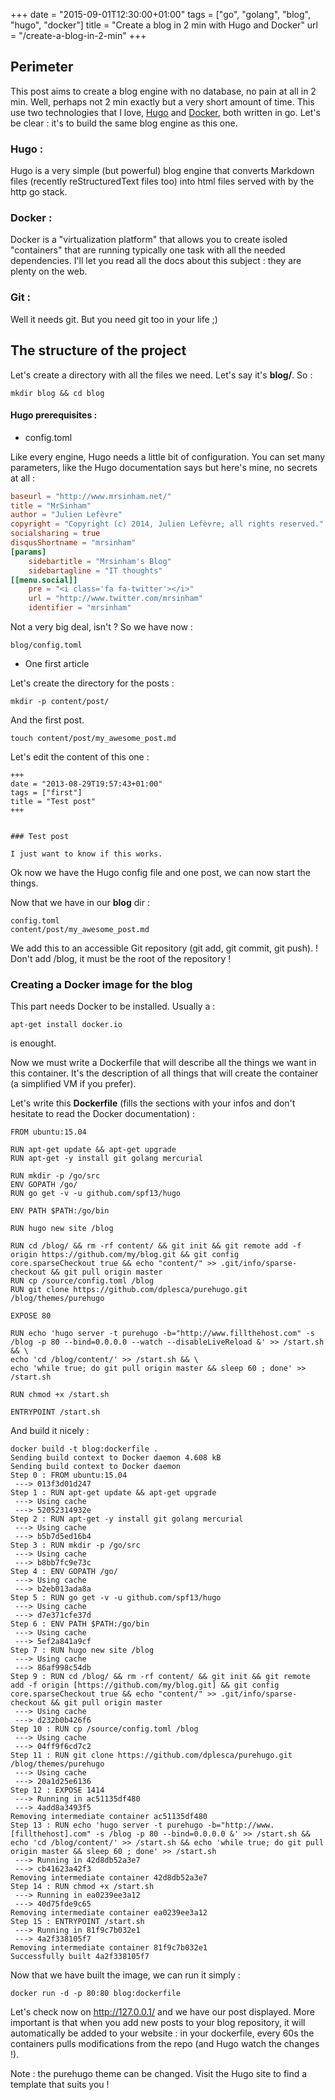 +++
date = "2015-09-01T12:30:00+01:00"
tags = ["go", "golang", "blog", "hugo", "docker"]
title = "Create a blog in 2 min with Hugo and Docker"
url = "/create-a-blog-in-2-min"
+++

## Perimeter

This post aims to create a blog engine with no database, no pain at all in 2 min. Well, perhaps not 2 min exactly but a very short amount of time. This use two technologies that I love, [Hugo](http://hugo.spf13.com) and [Docker](http://www.docker.com), both written in go. Let's be clear : it's to build the same blog engine as this one.

### Hugo :

Hugo is a very simple (but powerful) blog engine that converts Markdown files (recently reStructuredText files too) into html files served with by the http go stack.

### Docker :

Docker is a "virtualization platform" that allows you to create isoled "containers" that are running typically one task with all the needed dependencies. I'll let you read all the docs about this subject : they are plenty on the web.

### Git :

Well it needs git. But you need git too in your life ;)


## The structure of the project

Let's create a directory with all the files we need. Let's say it's **blog/**. So :

```
mkdir blog && cd blog
```

#### Hugo prerequisites :

* config.toml

Like every engine, Hugo needs a little bit of configuration. You can set many parameters, like the Hugo documentation says but here's mine, no secrets at all :

```toml
baseurl = "http://www.mrsinham.net/"
title = "MrSinham"
author = "Julien Lefèvre"
copyright = "Copyright (c) 2014, Julien Lefèvre; all rights reserved."
socialsharing = true
disqusShortname = "mrsinham"
[params]
    sidebartitle = "Mrsinham's Blog"
    sidebartagline = "IT thoughts"
[[menu.social]]
    pre = "<i class='fa fa-twitter'></i>"
    url = "http://www.twitter.com/mrsinham"
    identifier = "mrsinham"
```

Not a very big deal, isn't ? So we have now :

```
blog/config.toml
```

* One first article

Let's create the directory for the posts :

```
mkdir -p content/post/
```

And the first post.

```
touch content/post/my_awesome_post.md
```

Let's edit the content of this one :

```
+++
date = "2013-08-29T19:57:43+01:00"
tags = ["first"]
title = "Test post"
+++


### Test post

I just want to know if this works.
```

Ok now we have the Hugo config file and one post, we can now start the things.


Now that we have in our **blog** dir :

```
config.toml
content/post/my_awesome_post.md
```

We add this to an accessible Git repository (git add, git commit, git push). ! Don't add /blog, it must be the root of the repository !


### Creating a Docker image for the blog

This part needs Docker to be installed. Usually a :

```
apt-get install docker.io
```

is enought.

Now we must write a Dockerfile that will describe all the things we want in this container. It's the description of all things that will create the container (a simplified VM if you prefer). 

Let's write this **Dockerfile** (fills the sections with your infos and don't hesitate to read the Docker documentation) :

```docker
FROM ubuntu:15.04

RUN apt-get update && apt-get upgrade
RUN apt-get -y install git golang mercurial

RUN mkdir -p /go/src
ENV GOPATH /go/
RUN go get -v -u github.com/spf13/hugo

ENV PATH $PATH:/go/bin

RUN hugo new site /blog

RUN cd /blog/ && rm -rf content/ && git init && git remote add -f origin https://github.com/my/blog.git && git config core.sparseCheckout true && echo "content/" >> .git/info/sparse-checkout && git pull origin master
RUN cp /source/config.toml /blog
RUN git clone https://github.com/dplesca/purehugo.git /blog/themes/purehugo

EXPOSE 80

RUN echo 'hugo server -t purehugo -b="http://www.fillthehost.com" -s /blog -p 80 --bind=0.0.0.0 --watch --disableLiveReload &' >> /start.sh && \
echo 'cd /blog/content/' >> /start.sh && \ 
echo 'while true; do git pull origin master && sleep 60 ; done' >> /start.sh

RUN chmod +x /start.sh

ENTRYPOINT /start.sh
```

And build it nicely :

```
docker build -t blog:dockerfile .
Sending build context to Docker daemon 4.608 kB
Sending build context to Docker daemon 
Step 0 : FROM ubuntu:15.04
 ---> 013f3d01d247
Step 1 : RUN apt-get update && apt-get upgrade
 ---> Using cache
 ---> 52052314932e
Step 2 : RUN apt-get -y install git golang mercurial
 ---> Using cache
 ---> b5b7d5ed16b4
Step 3 : RUN mkdir -p /go/src
 ---> Using cache
 ---> b8bb7fc9e73c
Step 4 : ENV GOPATH /go/
 ---> Using cache
 ---> b2eb013ada8a
Step 5 : RUN go get -v -u github.com/spf13/hugo
 ---> Using cache
 ---> d7e371cfe37d
Step 6 : ENV PATH $PATH:/go/bin
 ---> Using cache
 ---> 5ef2a841a9cf
Step 7 : RUN hugo new site /blog
 ---> Using cache
 ---> 86af998c54db
Step 9 : RUN cd /blog/ && rm -rf content/ && git init && git remote add -f origin [https://github.com/my/blog.git] && git config core.sparseCheckout true && echo "content/" >> .git/info/sparse-checkout && git pull origin master
 ---> Using cache
 ---> d232b0b426f6
Step 10 : RUN cp /source/config.toml /blog
 ---> Using cache
 ---> 04ff9f6cd7c2
Step 11 : RUN git clone https://github.com/dplesca/purehugo.git /blog/themes/purehugo
 ---> Using cache
 ---> 20a1d25e6136
Step 12 : EXPOSE 1414
 ---> Running in ac51135df480
 ---> 4add8a3493f5
Removing intermediate container ac51135df480
Step 13 : RUN echo 'hugo server -t purehugo -b="http://www.[fillthehost].com" -s /blog -p 80 --bind=0.0.0.0 &' >> /start.sh && echo 'cd /blog/content/' >> /start.sh && echo 'while true; do git pull origin master && sleep 60 ; done' >> /start.sh
 ---> Running in 42d8db52a3e7
 ---> cb41623a42f3
Removing intermediate container 42d8db52a3e7
Step 14 : RUN chmod +x /start.sh
 ---> Running in ea0239ee3a12
 ---> 40d75fde9c65
Removing intermediate container ea0239ee3a12
Step 15 : ENTRYPOINT /start.sh
 ---> Running in 81f9c7b032e1
 ---> 4a2f338105f7
Removing intermediate container 81f9c7b032e1
Successfully built 4a2f338105f7
```

Now that we have built the image, we can run it simply :

```
docker run -d -p 80:80 blog:dockerfile
```

Let's check now on http://127.0.0.1/ and we have our post displayed. More important is that when you add new posts to your blog repository, it will automatically be added to your website : in your dockerfile, every 60s the containers pulls modifications from the repo (and Hugo watch the changes !).

Note : the purehugo theme can be changed. Visit the Hugo site to find a template that suits you !